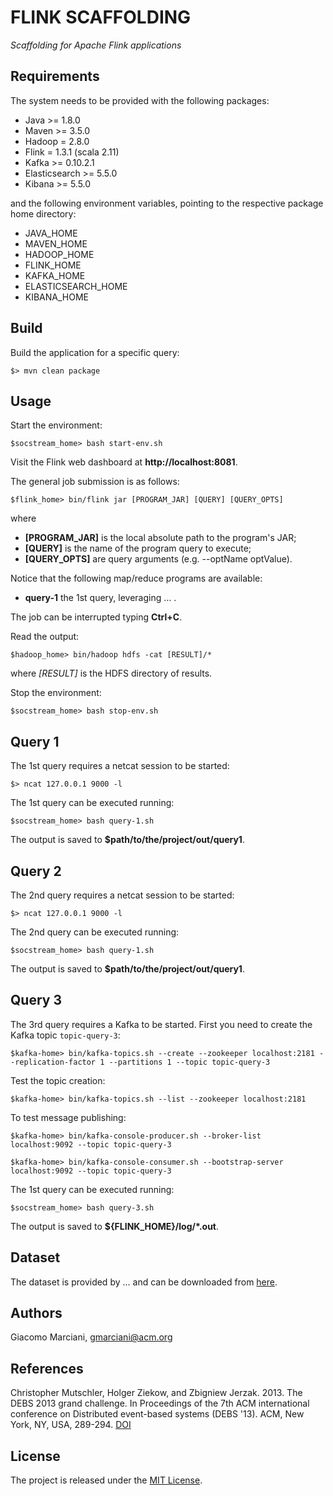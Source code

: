 # FLINK SCAFFOLDING

*Scaffolding for Apache Flink applications*


## Requirements
The system needs to be provided with the following packages:
* Java >= 1.8.0
* Maven >= 3.5.0
* Hadoop = 2.8.0
* Flink = 1.3.1 (scala 2.11)
* Kafka >= 0.10.2.1
* Elasticsearch >= 5.5.0
* Kibana >= 5.5.0

and the following environment variables, pointing to the respective package home directory:
* JAVA_HOME
* MAVEN_HOME
* HADOOP_HOME
* FLINK_HOME
* KAFKA_HOME
* ELASTICSEARCH_HOME
* KIBANA_HOME


## Build
Build the application for a specific query:

    $> mvn clean package

## Usage
Start the environment:

    $socstream_home> bash start-env.sh

Visit the Flink web dashboard at **http://localhost:8081**.

The general job submission is as follows:

    $flink_home> bin/flink jar [PROGRAM_JAR] [QUERY] [QUERY_OPTS]

where
* **[PROGRAM_JAR]** is the local absolute path to the program's JAR;
* **[QUERY]** is the name of the program query to execute;
* **[QUERY_OPTS]** are query arguments (e.g. --optName optValue).

Notice that the following map/reduce programs are available:
* **query-1** the 1st query, leveraging ... .

The job can be interrupted typing **Ctrl+C**.

Read the output:

    $hadoop_home> bin/hadoop hdfs -cat [RESULT]/*

where
*[RESULT]* is the HDFS directory of results.

Stop the environment:

    $socstream_home> bash stop-env.sh
    
## Query 1
The 1st query requires a netcat session to be started:

    $> ncat 127.0.0.1 9000 -l
    
The 1st query can be executed running:

    $socstream_home> bash query-1.sh
    
The output is saved to **$path/to/the/project/out/query1**.


## Query 2
The 2nd query requires a netcat session to be started:

    $> ncat 127.0.0.1 9000 -l
    
The 2nd query can be executed running:

    $socstream_home> bash query-1.sh
    
The output is saved to **$path/to/the/project/out/query1**.


## Query 3
The 3rd query requires a Kafka to be started.
First you need to create the Kafka topic `topic-query-3`:

    $kafka-home> bin/kafka-topics.sh --create --zookeeper localhost:2181 --replication-factor 1 --partitions 1 --topic topic-query-3

Test the topic creation:

    $kafka-home> bin/kafka-topics.sh --list --zookeeper localhost:2181

To test message publishing:

    $kafka-home> bin/kafka-console-producer.sh --broker-list localhost:9092 --topic topic-query-3

    $kafka-home> bin/kafka-console-consumer.sh --bootstrap-server localhost:9092 --topic topic-query-3
    
The 1st query can be executed running:

    $socstream_home> bash query-3.sh
    
The output is saved to **${FLINK_HOME}/log/\*.out**.


## Dataset
The dataset is provided by ... and can be downloaded from [here](http://gmarciani.com).


## Authors
Giacomo Marciani, [gmarciani@acm.org](mailto:gmarciani@acm.org)


## References
Christopher Mutschler, Holger Ziekow, and Zbigniew Jerzak. 2013. The DEBS 2013 grand challenge. In Proceedings of the 7th ACM international conference on Distributed event-based systems (DEBS '13). ACM, New York, NY, USA, 289-294. [DOI](http://dx.doi.org/10.1145/2488222.2488283)


## License
The project is released under the [MIT License](https://opensource.org/licenses/MIT).
